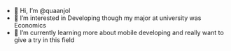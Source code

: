 - 👋 Hi, I’m @quaanjol
- 👀 I’m interested in Developing though my major at university was Economics
- 🌱 I’m currently learning more about mobile developing and really want to give a try in this field
